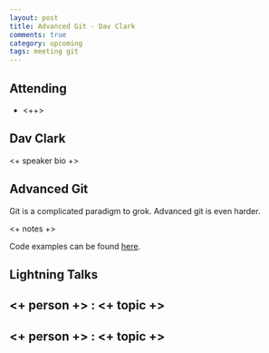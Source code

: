```yaml
---
layout: post
title: Advanced Git - Dav Clark
comments: true
category: upcoming
tags: meeting git
---
```



## Attending

- <++>


## Dav Clark

<+ speaker bio +>

## Advanced Git

Git is a complicated paradigm to grok. Advanced git is even harder.

<+ notes +>

Code examples can be found [here][code].

## Lightning Talks

## <+ person +> : <+ topic +>

## <+ person +> : <+ topic +>


[code]: https://github.com/thehackerwithin/berkeley/tree/master/topic "Code Examples"
